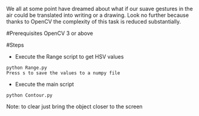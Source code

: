 We all at some point have dreamed about what if our suave gestures in the air could be translated into writing or a drawing. Look no further because thanks to OpenCV the complexity of this task is reduced substantially.

#Prerequisites
OpenCV 3 or above

#Steps
* Execute the Range script to get HSV values


```
python Range.py
Press s to save the values to a numpy file
```

* Execute the main script

```
python Contour.py
```

Note: to clear just bring the object closer to the screen